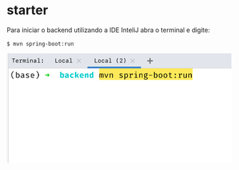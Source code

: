 # starter

Para iniciar o backend utilizando a IDE InteliJ abra o terminal e digite:

```
$ mvn spring-boot:run
```

![Imagem 1: Tela Terminal InteliJ](https://github.com/ezequielsantoszup/starter/blob/main/.img/image1.png?raw=true)
